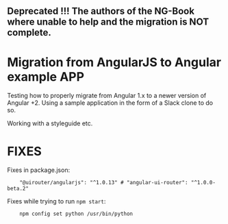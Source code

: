 ## Deprecated !!! The authors of the NG-Book where unable to help and the migration is NOT complete.

# Migration from AngularJS to Angular example APP

Testing how to properly migrate from Angular 1.x to a newer version of Angular +2.
Using a sample application in the form of a Slack clone to do so. 

Working with a styleguide etc.

FIXES
=====

Fixes in package.json:
```
    "@uirouter/angularjs": "^1.0.13" # "angular-ui-router": "^1.0.0-beta.2"
```
Fixes while trying to run `npm start`:
```
    npm config set python /usr/bin/python
```
